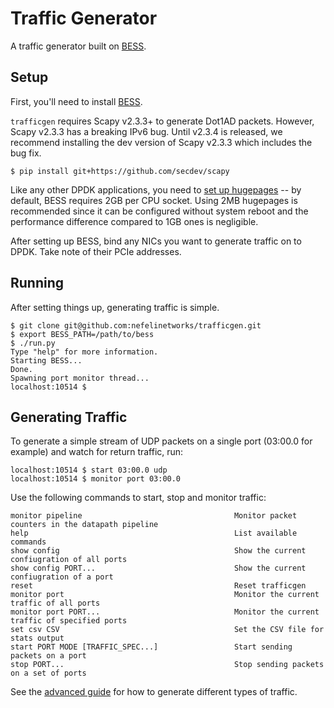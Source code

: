 # Traffic Generator

A traffic generator built on [BESS](https://github.com/NetSys/bess).

## Setup

First, you'll need to install [BESS](https://github.com/NetSys/bess).

`trafficgen` requires Scapy v2.3.3+ to generate Dot1AD packets.
However, Scapy v2.3.3 has a breaking IPv6 bug.
Until v2.3.4 is released, we recommend installing the dev version of Scapy v2.3.3
which includes the bug fix.
```
$ pip install git+https://github.com/secdev/scapy
```

Like any other DPDK applications, you need to [set up hugepages](
http://dpdk.org/doc/guides/linux_gsg/sys_reqs.html#reserving-hugepages-for-dpdk-use)
-- by default, BESS requires 2GB per CPU socket. Using 2MB hugepages is
recommended since it can be configured without system reboot and the
performance difference compared to 1GB ones is negligible.

After setting up BESS, bind any NICs you want to generate traffic on to DPDK.
Take note of their PCIe addresses.

## Running

After setting things up, generating traffic is simple.

```
$ git clone git@github.com:nefelinetworks/trafficgen.git
$ export BESS_PATH=/path/to/bess
$ ./run.py
Type "help" for more information.
Starting BESS...
Done.
Spawning port monitor thread...
localhost:10514 $
```

## Generating Traffic

To generate a simple stream of UDP packets on a single port (03:00.0 for
example) and watch for return traffic, run:

```
localhost:10514 $ start 03:00.0 udp
localhost:10514 $ monitor port 03:00.0
```

Use the following commands to start, stop and monitor traffic:

```
monitor pipeline                                  Monitor packet counters in the datapath pipeline
help                                              List available commands
show config                                       Show the current confiugration of all ports
show config PORT...                               Show the current confiugration of a port
reset                                             Reset trafficgen
monitor port                                      Monitor the current traffic of all ports
monitor port PORT...                              Monitor the current traffic of specified ports
set csv CSV                                       Set the CSV file for stats output
start PORT MODE [TRAFFIC_SPEC...]                 Start sending packets on a port
stop PORT...                                      Stop sending packets on a set of ports
```

See the [advanced guide](AdvancedGuide.md) for how to generate different types
of traffic.
